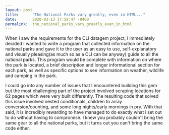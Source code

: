 ```yaml
---
layout: post
title:      "The National Parks vary greatly, even in HTML..."
date:       2020-03-13 17:58:47 -0400
permalink:  the_national_parks_vary_greatly_even_in_html
---
```



When I saw the requirements for the CLI datagem project, I immediately decided I wanted to write a program that collected information on the national parks and gave it to the user as an easy to use, self-explanatory and visually pleasing(as much so as a CLI can be anyway) guide to all the national parks. This program would be complete with information on where the park is located, a brief description and longer informational section for each park, as well as specific options to see information on weather, wildlife and camping in the park. 

I could go into any number of issues that I encountered building this gem but the most challenging part of the project involved scraping locations for 62 pages which were very built differently. The resulting code that solved this issue involved nested conditionals, children to array conversion/counting, and some long nights/early mornings in pry. With that said, it is incredibly rewarding to have managed to do exactly what i set out to do without having to compromise. I knew you probably couldn't bring the same gear to all the national parks, but it turns out you can't bring the same code either.
